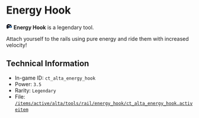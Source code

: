 # Energy Hook

<img src="https://raw.githubusercontent.com/Ceterai/Enternia/main/items/active/alta/tools/rail/energy_hook/icon.png" alt="Energy Hook icon" loading="lazy" height="16px" width="auto" /> **Energy Hook** is a legendary tool.

Attach yourself to the rails using pure energy and ride them with increased velocity!

## Technical Information

- In-game ID: `ct_alta_energy_hook`
- Power: `3.5`
- Rarity: `Legendary`
- File: [`/items/active/alta/tools/rail/energy_hook/ct_alta_energy_hook.activeitem`](https://github.com/Ceterai/Enternia/blob/main/items/active/alta/tools/rail/energy_hook/ct_alta_energy_hook.activeitem)
